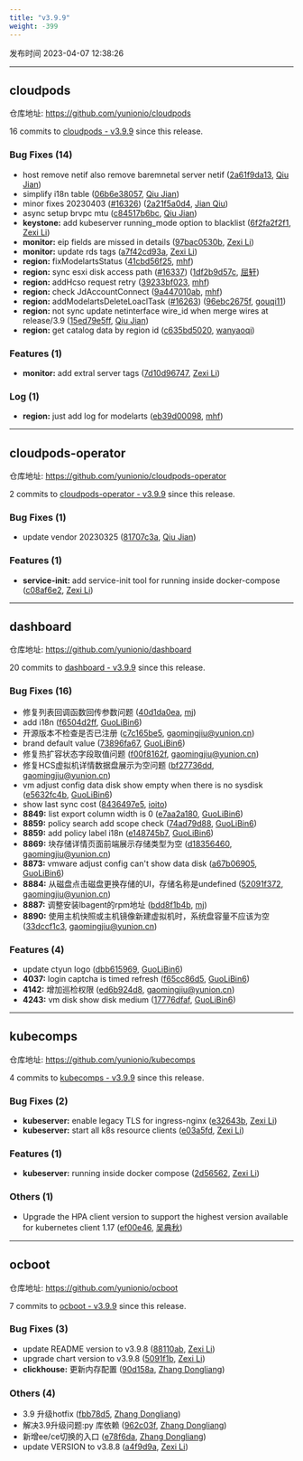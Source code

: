 ```yaml
---
title: "v3.9.9"
weight: -399
---
```


发布时间 2023-04-07 12:38:26

-----

## cloudpods

仓库地址: https://github.com/yunionio/cloudpods

16 commits to [cloudpods - v3.9.9] since this release.

### Bug Fixes (14)
- host remove netif also remove baremnetal server netif ([2a61f9da13](https://github.com/yunionio/cloudpods/commit/2a61f9da13912b6e56bc6ce32a0bea3d3e383a77), [Qiu Jian](mailto:qiujian@yunionyun.com))
- simplify i18n table ([06b6e38057](https://github.com/yunionio/cloudpods/commit/06b6e380570dfef3221e54370521e5f164119e0c), [Qiu Jian](mailto:qiujian@yunionyun.com))
- minor fixes 20230403 ([#16326](https://github.com/yunionio/cloudpods/issues/16326)) ([2a21f5a0d4](https://github.com/yunionio/cloudpods/commit/2a21f5a0d445f049c1d4840041fd4c2845aac144), [Jian Qiu](mailto:swordqiu@gmail.com))
- async setup brvpc mtu ([c84517b6bc](https://github.com/yunionio/cloudpods/commit/c84517b6bc8b15db3ccf92d285eef8ee93494d6c), [Qiu Jian](mailto:qiujian@yunionyun.com))
- **keystone:** add kubeserver running_mode option to blacklist ([6f2fa2f2f1](https://github.com/yunionio/cloudpods/commit/6f2fa2f2f1c69a87f61b06c2ff4ea0804525b80d), [Zexi Li](mailto:zexi.li@icloud.com))
- **monitor:** eip fields are missed in details ([97bac0530b](https://github.com/yunionio/cloudpods/commit/97bac0530be068226272327c208b6694c82389f7), [Zexi Li](mailto:zexi.li@icloud.com))
- **monitor:** update rds tags ([a7f42cd93a](https://github.com/yunionio/cloudpods/commit/a7f42cd93a41c9e1f0556c9ae0198993157cba70), [Zexi Li](mailto:zexi.li@icloud.com))
- **region:** fixModelartsStatus ([41cbd56f25](https://github.com/yunionio/cloudpods/commit/41cbd56f2584e4a053dae31abccffc8c727ce69e), [mhf](mailto:mhf1018763435@163.com))
- **region:** sync esxi disk access path ([#16337](https://github.com/yunionio/cloudpods/issues/16337)) ([1df2b9d57c](https://github.com/yunionio/cloudpods/commit/1df2b9d57c88b8c87de2e429f6f7a29826448491), [屈轩](mailto:qu_xuan@icloud.com))
- **region:** addHcso request retry ([39233bf023](https://github.com/yunionio/cloudpods/commit/39233bf0237b3055630d88ccdeed25c4552d2d83), [mhf](mailto:mhf1018763435@163.com))
- **region:** check JdAccountConnect ([9a447010ab](https://github.com/yunionio/cloudpods/commit/9a447010ab0b4dd98f7b3d4259b506809557449c), [mhf](mailto:mhf1018763435@163.com))
- **region:** addModelartsDeleteLoaclTask ([#16263](https://github.com/yunionio/cloudpods/issues/16263)) ([96ebc2675f](https://github.com/yunionio/cloudpods/commit/96ebc2675fd6b31d8974b3c568fd9056a08f3bc0), [gouqi11](mailto:66834753+gouqi11@users.noreply.github.com))
- **region:** not sync update netinterface wire_id when merge wires at release/3.9 ([15ed79e5ff](https://github.com/yunionio/cloudpods/commit/15ed79e5ff298dec73e78e16fea2cbfe6465509d), [Qiu Jian](mailto:qiujian@yunionyun.com))
- **region:** get catalog data by region id ([c635bd5020](https://github.com/yunionio/cloudpods/commit/c635bd50200a8475a0f5e8bb6e1c267715dd87d7), [wanyaoqi](mailto:d3lx.yq@gmail.com))

### Features (1)
- **monitor:** add extral server tags ([7d10d96747](https://github.com/yunionio/cloudpods/commit/7d10d967474d4a55ca7ff71b269680747d494962), [Zexi Li](mailto:zexi.li@icloud.com))

### Log (1)
- **region:** just add log for modelarts ([eb39d00098](https://github.com/yunionio/cloudpods/commit/eb39d00098dfb5544d67f0180dbd9ddc8acc737f), [mhf](mailto:mhf1018763435@163.com))

[cloudpods - v3.9.9]: https://github.com/yunionio/cloudpods/compare/v3.9.8...v3.9.9
-----

## cloudpods-operator

仓库地址: https://github.com/yunionio/cloudpods-operator

2 commits to [cloudpods-operator - v3.9.9] since this release.

### Bug Fixes (1)
- update vendor 20230325 ([81707c3a](https://github.com/yunionio/cloudpods-operator/commit/81707c3ad2645cc3ef5a992f80512fcedb5aed65), [Qiu Jian](mailto:qiujian@yunionyun.com))

### Features (1)
- **service-init:** add service-init tool for running inside docker-compose ([c08af6e2](https://github.com/yunionio/cloudpods-operator/commit/c08af6e206968fbfb5beadf32bfe65d87e6534ca), [Zexi Li](mailto:zexi.li@icloud.com))

[cloudpods-operator - v3.9.9]: https://github.com/yunionio/cloudpods-operator/compare/v3.9.8...v3.9.9
-----

## dashboard

仓库地址: https://github.com/yunionio/dashboard

20 commits to [dashboard - v3.9.9] since this release.

### Bug Fixes (16)
- 修复列表回调函数回传参数问题 ([40d1da0ea](https://github.com/yunionio/dashboard/commit/40d1da0ea8adbaa1d29ce67421f27fda22f1460d), [mj](mailto:gaomingjiu@yunion.cn))
- add i18n ([f6504d2ff](https://github.com/yunionio/dashboard/commit/f6504d2ff2ada3065319a92191d8fb8c07d70c41), [GuoLiBin6](mailto:glbin533@163.com))
- 开源版本不检查是否已注册 ([c7c165be5](https://github.com/yunionio/dashboard/commit/c7c165be578d57180fe029045ffc25a85aa39f1c), [gaomingjiu@yunion.cn](mailto:gaomingjiu@yunion.cn))
- brand default value ([73896fa67](https://github.com/yunionio/dashboard/commit/73896fa6736ff2aeb4ef0a5d276d8f0b687219e1), [GuoLiBin6](mailto:glbin533@163.com))
- 修复热扩容状态字段取值问题 ([f00f8162f](https://github.com/yunionio/dashboard/commit/f00f8162fcfd1e56b8d29e6da6c8bdb4c969b456), [gaomingjiu@yunion.cn](mailto:gaomingjiu@yunion.cn))
- 修复HCS虚拟机详情数据盘展示为空问题 ([bf27736dd](https://github.com/yunionio/dashboard/commit/bf27736ddc2eb3dc62b1ba67b29b1e01e681b5b6), [gaomingjiu@yunion.cn](mailto:gaomingjiu@yunion.cn))
- vm adjust config data disk show empty when there is no sysdisk ([e5632fc4b](https://github.com/yunionio/dashboard/commit/e5632fc4b9c9f563e8a7e15afd7106b499c6499d), [GuoLiBin6](mailto:glbin533@163.com))
- show last sync cost ([8436497e5](https://github.com/yunionio/dashboard/commit/8436497e5a4d5b4ca815158ffc92b32c8dd6952f), [ioito](mailto:qu_xuan@icloud.com))
- **8849:** list export column width is 0 ([e7aa2a180](https://github.com/yunionio/dashboard/commit/e7aa2a180c9731ceb1a2c26415b7c2708edbfba8), [GuoLiBin6](mailto:glbin533@163.com))
- **8859:** policy search add scope check ([74ad79d88](https://github.com/yunionio/dashboard/commit/74ad79d88699facecbee248d5491e173fed50036), [GuoLiBin6](mailto:glbin533@163.com))
- **8859:** add policy label i18n ([e148745b7](https://github.com/yunionio/dashboard/commit/e148745b7cd2cb95cbb7fa2da2105ce4169aa9ee), [GuoLiBin6](mailto:glbin533@163.com))
- **8869:** 块存储详情页面前端展示存储类型为空 ([d18356460](https://github.com/yunionio/dashboard/commit/d18356460fc9f105e9bc80c20e3cabd6789cd376), [gaomingjiu@yunion.cn](mailto:gaomingjiu@yunion.cn))
- **8873:** vmware adjust config can't show data disk ([a67b06905](https://github.com/yunionio/dashboard/commit/a67b0690590a59221691cd397c6c044389a3275f), [GuoLiBin6](mailto:glbin533@163.com))
- **8884:** 从磁盘点击磁盘更换存储的UI，存储名称是undefined ([52091f372](https://github.com/yunionio/dashboard/commit/52091f372bb6c83d5c078c23a6971e098b899040), [gaomingjiu@yunion.cn](mailto:gaomingjiu@yunion.cn))
- **8887:** 调整安装lbagent的rpm地址 ([bdd8f1b4b](https://github.com/yunionio/dashboard/commit/bdd8f1b4ba75fd49df2519484ad8d753076731f5), [mj](mailto:gaomingjiu@yunion.cn))
- **8890:** 使用主机快照或主机镜像新建虚拟机时，系统盘容量不应该为空 ([33dccf1c3](https://github.com/yunionio/dashboard/commit/33dccf1c3a8895f1696ffbe73ec939df09e93e3e), [gaomingjiu@yunion.cn](mailto:gaomingjiu@yunion.cn))

### Features (4)
- update ctyun logo ([dbb615969](https://github.com/yunionio/dashboard/commit/dbb615969cfb0a5595a2d00576f830823503a3e2), [GuoLiBin6](mailto:glbin533@163.com))
- **4037:** login captcha is timed refresh ([f65cc86d5](https://github.com/yunionio/dashboard/commit/f65cc86d5c6b5250a91432da2cb5403163ff6b61), [GuoLiBin6](mailto:glbin533@163.com))
- **4142:** 增加巡检权限 ([ed6b924d8](https://github.com/yunionio/dashboard/commit/ed6b924d899a7e596ed1f0bc442ff95ea7fba1e0), [gaomingjiu@yunion.cn](mailto:gaomingjiu@yunion.cn))
- **4243:** vm disk show disk medium ([17776dfaf](https://github.com/yunionio/dashboard/commit/17776dfaf421f28cdb847d70c5b9e4f4b012e8f9), [GuoLiBin6](mailto:glbin533@163.com))

[dashboard - v3.9.9]: https://github.com/yunionio/dashboard/compare/v3.9.8...v3.9.9
-----

## kubecomps

仓库地址: https://github.com/yunionio/kubecomps

4 commits to [kubecomps - v3.9.9] since this release.

### Bug Fixes (2)
- **kubeserver:** enable legacy TLS for ingress-nginx ([e32643b](https://github.com/yunionio/kubecomps/commit/e32643b22242bc15dd4a7d3588eac8abf480ee25), [Zexi Li](mailto:zexi.li@icloud.com))
- **kubeserver:** start all k8s resource clients ([e03a5fd](https://github.com/yunionio/kubecomps/commit/e03a5fd0ad1cc2fddc125fa1db265a0427d95513), [Zexi Li](mailto:zexi.li@icloud.com))

### Features (1)
- **kubeserver:** running inside docker compose ([2d56562](https://github.com/yunionio/kubecomps/commit/2d56562b3cf0eca05928c0fff03300157cad8c9a), [Zexi Li](mailto:zexi.li@icloud.com))

### Others (1)
- Upgrade the HPA client version to support the highest version available for kubernetes client 1.17 ([ef00e46](https://github.com/yunionio/kubecomps/commit/ef00e469617cc4fdd553c237a72fe1775f57b8d5), [吴典秋](mailto:wudianqiu@grgbanking.com))

[kubecomps - v3.9.9]: https://github.com/yunionio/kubecomps/compare/v3.9.8...v3.9.9
-----

## ocboot

仓库地址: https://github.com/yunionio/ocboot

7 commits to [ocboot - v3.9.9] since this release.

### Bug Fixes (3)
- update README version to v3.9.8 ([88110ab](https://github.com/yunionio/ocboo/commit/88110ab2f2a6939a33761964dedb3882c75c6d48), [Zexi Li](mailto:zexi.li@icloud.com))
- upgrade chart version to v3.9.8 ([5091f1b](https://github.com/yunionio/ocboo/commit/5091f1b7779c841c1924ce541b2cba585f392b2c), [Zexi Li](mailto:zexi.li@icloud.com))
- **clickhouse:** 更新内存配置 ([90d158a](https://github.com/yunionio/ocboo/commit/90d158aaab6705d0b2b77e51da2358e8fe6f2910), [Zhang Dongliang](mailto:zhangdongliang@yunion.cn))

### Others (4)
- 3.9 升级hotfix ([fbb78d5](https://github.com/yunionio/ocboo/commit/fbb78d5029b3400456f87082bc146d73b675b1d8), [Zhang Dongliang](mailto:zhangdongliang@yunion.cn))
- 解决3.9升级问题:py 库依赖 ([962c03f](https://github.com/yunionio/ocboo/commit/962c03f6d01e37f30430a72c31c19159944bcdad), [Zhang Dongliang](mailto:zhangdongliang@yunion.cn))
- 新增ee/ce切换的入口 ([e78f6da](https://github.com/yunionio/ocboo/commit/e78f6da759f3e9a0ed39902fcf8a87dc02b9e45e), [Zhang Dongliang](mailto:zhangdongliang@yunion.cn))
- update VERSION to v3.8.8 ([a4f9d9a](https://github.com/yunionio/ocboo/commit/a4f9d9a3ca53de504b06ad7752d06bf8c86c3ab2), [Zexi Li](mailto:zexi.li@icloud.com))

[ocboot - v3.9.9]: https://github.com/yunionio/ocboot/compare/v3.9.8...v3.9.9
